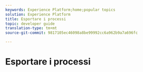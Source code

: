 ```yaml
---
keywords: Experience Platform;home;popular topics
solution: Experience Platform
title: Esportare i processi
topic: developer guide
translation-type: tm+mt
source-git-commit: 9817105ec46098a8be99992cc6a962b9a7a696fc

---
```



# Esportare i processi
